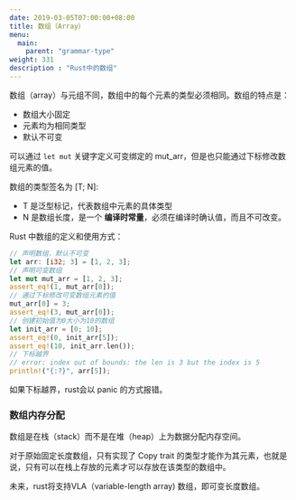 ```yaml
---
date: 2019-03-05T07:00:00+08:00
title: 数组（Array）
menu:
  main:
    parent: "grammar-type"
weight: 331
description : "Rust中的数组"
---
```


数组（array）与元组不同，数组中的每个元素的类型必须相同。数组的特点是：

- 数组大小固定
- 元素均为相同类型
- 默认不可变

可以通过 `let mut` 关键字定义可变绑定的 mut_arr，但是也只能通过下标修改数组元素的值。

数组的类型签名为 [T; N]:

- T 是泛型标记，代表数组中元素的具体类型
- N 是数组长度，是一个 **编译时常量**，必须在编译时确认值，而且不可改变。

Rust 中数组的定义和使用方式：

```rust
// 声明数组，默认不可变
let arr: [i32; 3] = [1, 2, 3];
// 声明可变数组
let mut mut_arr = [1, 2, 3];
assert_eq!(1, mut_arr[0]);
// 通过下标修改可变数组元素的值
mut_arr[0] = 3;
assert_eq!(3, mut_arr[0]);
// 创建初始值为0大小为10的数组
let init_arr = [0; 10];
assert_eq!(0, init_arr[5]);
assert_eq!(10, init_arr.len());
// 下标越界
// error: index out of bounds: the len is 3 but the index is 5
println!("{:?}", arr[5]);
```

如果下标越界，rust会以 panic 的方式报错。

### 数组内存分配

数组是在栈（stack）而不是在堆（heap）上为数据分配内存空间。

对于原始固定长度数组，只有实现了 Copy trait 的类型才能作为其元素，也就是说，只有可以在栈上存放的元素才可以存放在该类型的数组中。

未来，rust将支持VLA（variable-length array) 数组，即可变长度数组。



